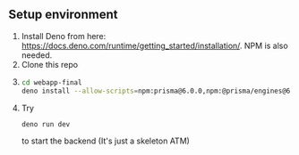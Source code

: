 ## Setup environment
1. Install Deno from here: https://docs.deno.com/runtime/getting_started/installation/. NPM is also needed.
2. Clone this repo
3. ```bash
   cd webapp-final
   deno install --allow-scripts=npm:prisma@6.0.0,npm:@prisma/engines@6.0.0
   ```
4. Try 
   ```bash
   deno run dev
   ```
   to start the backend (It's just a skeleton ATM)